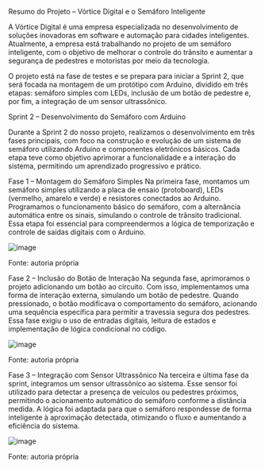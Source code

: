 Resumo do Projeto – Vórtice Digital e o Semáforo Inteligente

A Vórtice Digital é uma empresa especializada no desenvolvimento de soluções inovadoras em software e automação para cidades inteligentes. Atualmente, a empresa está trabalhando no projeto de um semáforo inteligente, com o objetivo de melhorar o controle do trânsito e aumentar a segurança de pedestres e motoristas por meio da tecnologia.

O projeto está na fase de testes e se prepara para iniciar a Sprint 2, que será focada na montagem de um protótipo com Arduino, dividido em três etapas: semáforo simples com LEDs, inclusão de um botão de pedestre e, por fim, a integração de um sensor ultrassônico.



Sprint 2 – Desenvolvimento do Semáforo com Arduino

Durante a Sprint 2 do nosso projeto, realizamos o desenvolvimento em três fases principais, com foco na construção e evolução de um sistema de semáforo utilizando Arduino e componentes eletrônicos básicos. Cada etapa teve como objetivo aprimorar a funcionalidade e a interação do sistema, permitindo um aprendizado progressivo e prático.

Fase 1 – Montagem do Semáforo Simples
Na primeira fase, montamos um semáforo simples utilizando a placa de ensaio (protoboard), LEDs (vermelho, amarelo e verde) e resistores conectados ao Arduino. Programamos o funcionamento básico do semáforo, com a alternância automática entre os sinais, simulando o controle de trânsito tradicional. Essa etapa foi essencial para compreendermos a lógica de temporização e controle de saídas digitais com o Arduino.

![image](https://github.com/user-attachments/assets/33618518-2821-4dae-9194-2f1620bcbd0e)

Fonte: autoria própria

Fase 2 – Inclusão do Botão de Interação
Na segunda fase, aprimoramos o projeto adicionando um botão ao circuito. Com isso, implementamos uma forma de interação externa, simulando um botão de pedestre. Quando pressionado, o botão modificava o comportamento do semáforo, acionando uma sequência específica para permitir a travessia segura dos pedestres. Essa fase exigiu o uso de entradas digitais, leitura de estados e implementação de lógica condicional no código.

![image](https://github.com/user-attachments/assets/aeeaf43c-e202-4003-b914-8f9a3bd48900)

Fonte: autoria própria


Fase 3 – Integração com Sensor Ultrassônico
Na terceira e última fase da sprint, integramos um sensor ultrassônico ao sistema. Esse sensor foi utilizado para detectar a presença de veículos ou pedestres próximos, permitindo o acionamento automático do semáforo conforme a distância medida. A lógica foi adaptada para que o semáforo respondesse de forma inteligente à aproximação detectada, otimizando o fluxo e aumentando a eficiência do sistema.

![image](https://github.com/user-attachments/assets/d9778b29-7cfe-4b2d-8cf0-cfbe8823280a)

Fonte: autoria própria
